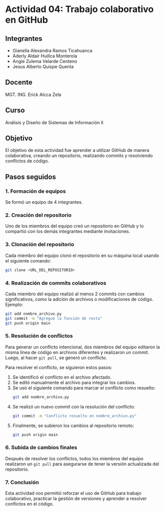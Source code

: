 # Actividad 04: Trabajo colaborativo en GitHub

## Integrantes
- Gianella Alexandra Ramos Ticahuanca
- Aderly Aldair Huillca Monterola
- Angie Zulema Velarde Centeno
- Jesus Alberto Quispe Quenta

## Docente
MGT. ING. Erick Alcca Zela

## Curso
Análisis y Diseño de Sistemas de Información II

## Objetivo
El objetivo de esta actividad fue aprender a utilizar GitHub de manera colaborativa, creando un repositorio, realizando commits y resolviendo conflictos de código.

## Pasos seguidos

### 1. Formación de equipos
Se formó un equipo de 4 integrantes.

### 2. Creación del repositorio
Uno de los miembros del equipo creó un repositorio en GitHub y lo compartió con los demás integrantes mediante invitaciones.

### 3. Clonación del repositorio
Cada miembro del equipo clonó el repositorio en su máquina local usando el siguiente comando:
```bash
git clone <URL_DEL_REPOSITORIO>
```

### 4. Realización de commits colaborativos
Cada miembro del equipo realizó al menos 2 commits con cambios significativos, como la adición de archivos o modificaciones de código. Ejemplo:
```bash
git add nombre_archivo.py
git commit -m "Agregué la función de resta"
git push origin main
```

### 5. Resolución de conflictos
Para generar un conflicto intencional, dos miembros del equipo editaron la misma línea de código en archivos diferentes y realizaron un commit. Luego, al hacer `git pull`, se generó un conflicto. 

Para resolver el conflicto, se siguieron estos pasos:
1. Se identificó el conflicto en el archivo afectado.
2. Se editó manualmente el archivo para integrar los cambios.
3. Se usó el siguiente comando para marcar el conflicto como resuelto:
   ```bash
   git add nombre_archivo.py
   ```
4. Se realizó un nuevo commit con la resolución del conflicto:
   ```bash
   git commit -m "Conflicto resuelto en nombre_archivo.py"
   ```
5. Finalmente, se subieron los cambios al repositorio remoto:
   ```bash
   git push origin main
   ```

### 6. Subida de cambios finales
Después de resolver los conflictos, todos los miembros del equipo realizaron un `git pull` para asegurarse de tener la versión actualizada del repositorio.

### 7. Conclusión
Esta actividad nos permitió reforzar el uso de GitHub para trabajo colaborativo, practicar la gestión de versiones y aprender a resolver conflictos en el código.
